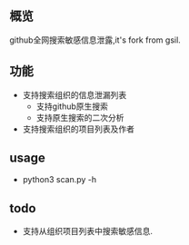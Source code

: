 ## 概览
github全网搜索敏感信息泄露,it's fork from gsil.

## 功能
* 支持搜索组织的信息泄漏列表
    * 支持github原生搜索
	* 支持原生搜索的二次分析
* 支持搜索组织的项目列表及作者

## usage 
* python3 scan.py -h

## todo
* 支持从组织项目列表中搜索敏感信息.

